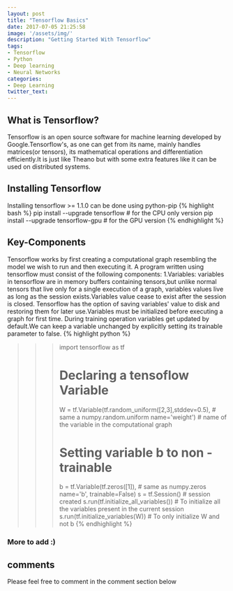 ```yaml
---
layout: post
title: "Tensorflow Basics"
date: 2017-07-05 21:25:58
image: '/assets/img/'
description: "Getting Started With Tensorflow"
tags:
- Tensorflow
- Python
- Deep learning
- Neural Networks
categories:
- Deep Learning
twitter_text:
---
```


## What is Tensorflow?

Tensorflow is an open source software for machine learning developed by Google.Tensorflow's, as one can get from its name, mainly handles matrices(or tensors), its mathematical operations and differentiation efficiently.It is just like Theano but with some extra features like  it can be used on distributed systems.


## Installing Tensorflow

Installing tensorflow >= 1.1.0 can be done using python-pip
{% highlight bash %}
pip install --upgrade tensorflow # for the CPU only version
pip install --upgrade tensorflow-gpu # for the GPU version
{% endhighlight %}

## Key-Components
Tensorflow works by first creating a computational graph resembling the model we wish to run and then executing it.
A program written using tensorflow must consist of the following components:
1.Variables: variables in tensorflow are in memory buffers containing tensors,but unlike normal tensors that live only for a single execution of a graph, variables values live as long as the session exists.Variables value cease to exist after the session is closed. Tensorflow has the option of saving variables' value to disk and restoring them for later use.Variables must be initialized before executing a graph for first time.
During training operation variables get updated by default.We can keep a variable unchanged by explicitly setting its trainable parameter to false.
{% highlight python %}
>>> import tensorflow as tf
>>> # Declaring a tensoflow Variable
>>> W = tf.Variable(tf.random_uniform([2,3],stddev=0.5), # same a numpy.random.uniform
name='weight') # name of the variable in the computational graph
>>> # Setting variable b to non -trainable
>>> b = tf.Variable(tf.zeros([1]), # same as numpy.zeros
name='b', trainable=False)
>>> s = tf.Session() # session created
>>> s.run(tf.initialize_all_variables()) # To initialize all the variables present in the current session
>>> s.run(tf.initialize_variables(W)) # To only initialize W and not b
{% endhighlight %}

### More to add :)
## comments

Please feel free to comment in the comment section below
